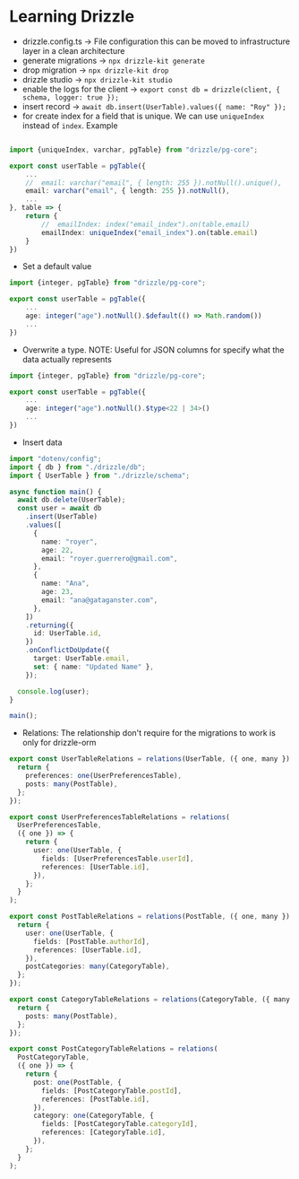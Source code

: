 # Learning Drizzle

- drizzle.config.ts -> File configuration this can be moved to infrastructure layer in a clean architecture
- generate migrations -> `npx drizzle-kit generate`
- drop migration -> `npx drizzle-kit drop`
- drizzle studio -> `npx drizzle-kit studio`
- enable the logs for the client -> `export const db = drizzle(client, { schema, logger: true });`
- insert record -> `await db.insert(UserTable).values({ name: "Roy" });`
- for create index for a field that is unique. We can use `uniqueIndex` instead of `index`. Example

```ts

import {uniqueIndex, varchar, pgTable} from "drizzle/pg-core";

export const userTable = pgTable({
    ...
    //  email: varchar("email", { length: 255 }).notNull().unique(),
    email: varchar("email", { length: 255 }).notNull(),
    ...
}, table => {
    return {
        //  emailIndex: index("email_index").on(table.email)
        emailIndex: uniqueIndex("email_index").on(table.email)
    }
})

```

- Set a default value

```ts
import {integer, pgTable} from "drizzle/pg-core";

export const userTable = pgTable({
    ...
    age: integer("age").notNull().$default(() => Math.random())
    ...
})
```

- Overwrite a type. NOTE: Useful for JSON columns for specify what the data actually represents

```ts
import {integer, pgTable} from "drizzle/pg-core";

export const userTable = pgTable({
    ...
    age: integer("age").notNull().$type<22 | 34>()
    ...
})
```

- Insert data

```ts
import "dotenv/config";
import { db } from "./drizzle/db";
import { UserTable } from "./drizzle/schema";

async function main() {
  await db.delete(UserTable);
  const user = await db
    .insert(UserTable)
    .values([
      {
        name: "royer",
        age: 22,
        email: "royer.guerrero@gmail.com",
      },
      {
        name: "Ana",
        age: 23,
        email: "ana@gataganster.com",
      },
    ])
    .returning({
      id: UserTable.id,
    })
    .onConflictDoUpdate({
      target: UserTable.email,
      set: { name: "Updated Name" },
    });

  console.log(user);
}

main();
```

- Relations: The relationship don't require for the migrations to work is only for drizzle-orm

```ts
export const UserTableRelations = relations(UserTable, ({ one, many }) => {
  return {
    preferences: one(UserPreferencesTable),
    posts: many(PostTable),
  };
});

export const UserPreferencesTableRelations = relations(
  UserPreferencesTable,
  ({ one }) => {
    return {
      user: one(UserTable, {
        fields: [UserPreferencesTable.userId],
        references: [UserTable.id],
      }),
    };
  }
);

export const PostTableRelations = relations(PostTable, ({ one, many }) => {
  return {
    user: one(UserTable, {
      fields: [PostTable.authorId],
      references: [UserTable.id],
    }),
    postCategories: many(CategoryTable),
  };
});

export const CategoryTableRelations = relations(CategoryTable, ({ many }) => {
  return {
    posts: many(PostTable),
  };
});

export const PostCategoryTableRelations = relations(
  PostCategoryTable,
  ({ one }) => {
    return {
      post: one(PostTable, {
        fields: [PostCategoryTable.postId],
        references: [PostTable.id],
      }),
      category: one(CategoryTable, {
        fields: [PostCategoryTable.categoryId],
        references: [CategoryTable.id],
      }),
    };
  }
);
```
